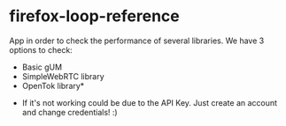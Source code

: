 firefox-loop-reference
======================

App in order to check the performance of several libraries.
We have 3 options to check:
- Basic gUM
- SimpleWebRTC library
- OpenTok library*


* If it's not working could be due to the API Key. Just create an account and change credentials! :)